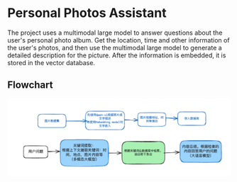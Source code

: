 # Personal Photos Assistant

The project uses a multimodal large model to answer questions about the user's personal photo album.
Get the location, time and other information of the user's photos, and then use the multimodal large model to generate a detailed description for the picture.
After the information is embedded, it is stored in the vector database.


## Flowchart
![flowchart](images/flow_chart.png)